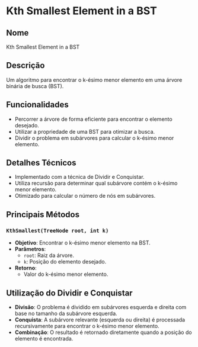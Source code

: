# Kth Smallest Element in a BST

## Nome

Kth Smallest Element in a BST

## Descrição

Um algoritmo para encontrar o k-ésimo menor elemento em uma árvore binária de busca (BST).

## Funcionalidades

- Percorrer a árvore de forma eficiente para encontrar o elemento desejado.
- Utilizar a propriedade de uma BST para otimizar a busca.
- Dividir o problema em subárvores para calcular o k-ésimo menor elemento.

## Detalhes Técnicos

- Implementado com a técnica de Dividir e Conquistar.
- Utiliza recursão para determinar qual subárvore contém o k-ésimo menor elemento.
- Otimizado para calcular o número de nós em subárvores.

## Principais Métodos

### `KthSmallest(TreeNode root, int k)`

- **Objetivo**: Encontrar o k-ésimo menor elemento na BST.
- **Parâmetros**:
  - `root`: Raiz da árvore.
  - `k`: Posição do elemento desejado.
- **Retorno**:
  - Valor do k-ésimo menor elemento.

## Utilização do Dividir e Conquistar

- **Divisão**: O problema é dividido em subárvores esquerda e direita com base no tamanho da subárvore esquerda.
- **Conquista**: A subárvore relevante (esquerda ou direita) é processada recursivamente para encontrar o k-ésimo menor elemento.
- **Combinação**: O resultado é retornado diretamente quando a posição do elemento é encontrada.
